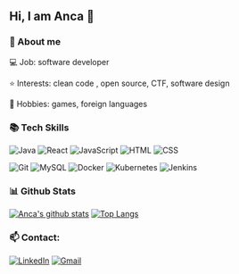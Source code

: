 ## Hi, I am Anca 👋

### 💬 About me

💻 Job: software developer

⭐ Interests: clean code , open source, CTF, software design

💙 Hobbies: games, foreign languages

### 📚 Tech Skills

![Java](https://img.shields.io/badge/-Java-black?style=flat&logo=java)
![React](https://img.shields.io/badge/-React-black?style=flat&logo=react)
![JavaScript](https://img.shields.io/badge/-JavaScript-black?style=flat&logo=javascript)
![HTML](https://img.shields.io/badge/-HTML-black?style=flat&logo=HTML5)
![CSS](https://img.shields.io/badge/-CSS-black?style=flat&logo=CSS3)

![Git](https://img.shields.io/badge/-Git-black?style=flat&logo=Git)
![MySQL](https://img.shields.io/badge/-MySQL-black?style=flat&logo=MySQL)
![Docker](https://img.shields.io/badge/-Docker-black?style=flat&logo=Docker)
![Kubernetes](https://img.shields.io/badge/-Kubernetes-black?style=flat&logo=Kubernetes)
![Jenkins](https://img.shields.io/badge/-Jenkins-black?style=flat&logo=Jenkins)


### 	📊 Github Stats

[![Anca's github stats](https://github-readme-stats.vercel.app/api?username=Anca07&hide=stars&theme=tokyonight)](https://github.com/anuraghazra/github-readme-stats)
[![Top Langs](https://github-readme-stats.vercel.app/api/top-langs/?username=Anca07&layout=compact&theme=tokyonight)](https://github.com/anuraghazra/github-readme-stats)


### 📫 Contact:

[![LinkedIn](https://img.shields.io/badge/-Anca%20Matei-black?style=flat&logo=LinkedIn)](https://www.linkedin.com/in/anca-mihaela-matei)
[![Gmail](https://img.shields.io/badge/-anca.matei07@gmail.com-black?style=flat&logo=Gmail)](mailto:anca.matei07@gmail.com)
